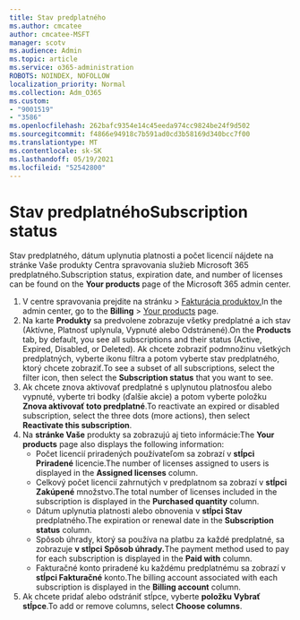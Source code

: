 ```yaml
---
title: Stav predplatného
ms.author: cmcatee
author: cmcatee-MSFT
manager: scotv
ms.audience: Admin
ms.topic: article
ms.service: o365-administration
ROBOTS: NOINDEX, NOFOLLOW
localization_priority: Normal
ms.collection: Adm_O365
ms.custom:
- "9001519"
- "3586"
ms.openlocfilehash: 262bafc9354e14c45eeda974cc9824be24f9d502
ms.sourcegitcommit: f4866e94918c7b591ad0cd3b58169d340bcc7f00
ms.translationtype: MT
ms.contentlocale: sk-SK
ms.lasthandoff: 05/19/2021
ms.locfileid: "52542800"
---
```

# <a name="subscription-status"></a><span data-ttu-id="985b0-102">Stav predplatného</span><span class="sxs-lookup"><span data-stu-id="985b0-102">Subscription status</span></span>

<span data-ttu-id="985b0-103">Stav predplatného, dátum uplynutia platnosti a počet  licencií nájdete na stránke Vaše produkty Centra spravovania služieb Microsoft 365 predplatného.</span><span class="sxs-lookup"><span data-stu-id="985b0-103">Subscription status, expiration date, and number of licenses can be found on the **Your products** page of the Microsoft 365 admin center.</span></span>

1. <span data-ttu-id="985b0-104">V centre spravovania prejdite na stránku  >  [Fakturácia produktov.](https://go.microsoft.com/fwlink/p/?linkid=842054)</span><span class="sxs-lookup"><span data-stu-id="985b0-104">In the admin center, go to the **Billing** > [Your products](https://go.microsoft.com/fwlink/p/?linkid=842054) page.</span></span>
2. <span data-ttu-id="985b0-105">Na karte **Produkty** sa predvolene zobrazuje všetky predplatné a ich stav (Aktívne, Platnosť uplynula, Vypnuté alebo Odstránené).</span><span class="sxs-lookup"><span data-stu-id="985b0-105">On the **Products** tab, by default, you see all subscriptions and their status (Active, Expired, Disabled, or Deleted).</span></span> <span data-ttu-id="985b0-106">Ak chcete zobraziť podmnožinu všetkých predplatných,  vyberte ikonu filtra a potom vyberte stav predplatného, ktorý chcete zobraziť.</span><span class="sxs-lookup"><span data-stu-id="985b0-106">To see a subset of all subscriptions, select the filter icon, then select the **Subscription status** that you want to see.</span></span>
3. <span data-ttu-id="985b0-107">Ak chcete znova aktivovať predplatné s uplynutou platnosťou alebo vypnuté, vyberte tri bodky (ďalšie akcie) a potom vyberte položku **Znova aktivovať toto predplatné**.</span><span class="sxs-lookup"><span data-stu-id="985b0-107">To reactivate an expired or disabled subscription, select the three dots (more actions), then select **Reactivate this subscription**.</span></span>
4. <span data-ttu-id="985b0-108">Na **stránke Vaše** produkty sa zobrazujú aj tieto informácie:</span><span class="sxs-lookup"><span data-stu-id="985b0-108">The **Your products** page also displays the following information:</span></span>
    - <span data-ttu-id="985b0-109">Počet licencií priradených používateľom sa zobrazí v **stĺpci Priradené** licencie.</span><span class="sxs-lookup"><span data-stu-id="985b0-109">The number of licenses assigned to users is displayed in the **Assigned licenses** column.</span></span>
    - <span data-ttu-id="985b0-110">Celkový počet licencií zahrnutých v predplatnom sa zobrazí v **stĺpci Zakúpené** množstvo.</span><span class="sxs-lookup"><span data-stu-id="985b0-110">The total number of licenses included in the subscription is displayed in the **Purchased quantity** column.</span></span>
    - <span data-ttu-id="985b0-111">Dátum uplynutia platnosti alebo obnovenia v **stĺpci Stav** predplatného.</span><span class="sxs-lookup"><span data-stu-id="985b0-111">The expiration or renewal date in the **Subscription status** column.</span></span>
    - <span data-ttu-id="985b0-112">Spôsob úhrady, ktorý sa používa na platbu za každé predplatné, sa zobrazuje **v stĺpci Spôsob úhrady.**</span><span class="sxs-lookup"><span data-stu-id="985b0-112">The payment method used to pay for each subscription is displayed in the **Paid with** column.</span></span>
    - <span data-ttu-id="985b0-113">Fakturačné konto priradené ku každému predplatnému sa zobrazí v **stĺpci Fakturačné** konto.</span><span class="sxs-lookup"><span data-stu-id="985b0-113">The billing account associated with each subscription is displayed in the **Billing account** column.</span></span>
5. <span data-ttu-id="985b0-114">Ak chcete pridať alebo odstrániť stĺpce, vyberte **položku Vybrať stĺpce**.</span><span class="sxs-lookup"><span data-stu-id="985b0-114">To add or remove columns, select **Choose columns**.</span></span>